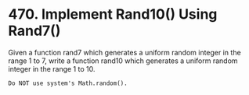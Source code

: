 # 470. Implement Rand10() Using Rand7()

Given a function rand7 which generates a uniform random integer in the range 1
        to 7, write a function rand10 which generates a uniform random integer in
        the range 1 to 10.

    Do NOT use system's Math.random().